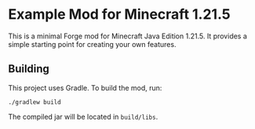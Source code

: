 # Example Mod for Minecraft 1.21.5

This is a minimal Forge mod for Minecraft Java Edition 1.21.5. It provides a simple starting point for creating your own features.

## Building

This project uses Gradle. To build the mod, run:

```
./gradlew build
```

The compiled jar will be located in `build/libs`.
